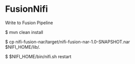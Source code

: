 # FusionNifi
Write to Fusion Pipeline

$ mvn clean install

$ cp nifi-fusion-nar/target/nifi-fusion-nar-1.0-SNAPSHOT.nar $NIFI_HOME/lib/.

$ $NIFI_HOME/bin/nifi.sh restart

